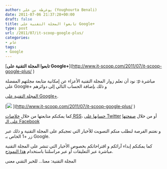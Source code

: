 ```yaml
---
author: يوغرطة بن علي (Youghourta Benali)
date: 2011-07-06 21:37:28+00:00
draft: false
title: تابعوا المجلة التقنية على Google+
type: post
url: /2011/07/it-scoop-google-plus/
categories:
- عام
tags:
- Google
---
```


[**تابعوا المجلة التقنية على Google+**](http://www.it-scoop.com/2011/07/it-scoop-google-plus/ ‎)




نود أن نعلم زوار المجلة التقنية الأعزاء عن إمكانية متابعة مجلتهم المفضلة :p مباشرة على Google+ و ذلك بإضافة الحساب التالي إلى دوائرهم




[المجلة التقنية على Google+](https://plus.google.com/115699769222774912709).




[![](http://it-scoop.com/rsc/banners/336x280.png)
](http://www.it-scoop.com/2011/07/it-scoop-google-plus/ ‎)




كما يمكنكم متابعتها من خلال [خلاصات RSS](http://feeds.feedburner.com/it-scoop/Prfa)، [حسابها على Twitter](http://twitter.com/#!/it_scoop_com) أو من خلال [صفحتها على الـ Facebook](http://www.facebook.com/ITscoopMagazine)




و نغتنم الفرصة لنطلب منكم التصويت للأخبار التي تعجبكم على المجلة التقنية و ذلك عبر زر +1 الخاص بـ Google.




كما يمكنكم إبداء آرائكم و اقتراحاتكم بخصوص الأخبار التي تنشر على المجلة التقنية مباشرة عبر التعليقات أو عبر مراسلتنا باستخدام [هذا النموذج](http://www.it-scoop.com/contact-us/).




المجلة التقنية: معنا... للخبر التقني معنى
